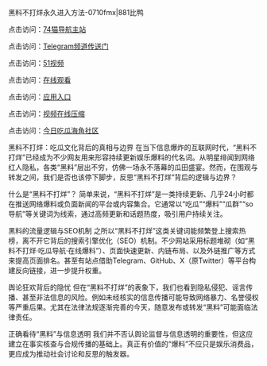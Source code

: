 黑料不打烊永久进入方法-0710fmx|881比鸭

点击访问：<a href="https://74mao.com/">74猫导航主站</a>

点击访问：<a href="https://74mao.com/">Telegram频道传送门</a>

点击访问：<a href="https://heiliaokof3cy.pages.dev">51视频</a>

点击访问：<a href="https://heiliaotlyq53.pages.dev">在线观看</a>

点击访问：<a href="https://heiliao3gvg9x.pages.dev">应用入口</a>

点击访问：<a href="https://heiliaoxfe5rb.pages.dev">视频在线压缩</a>

点击访问：<a href="https://heiliaoubleqx.pages.dev">今日吃瓜海角社区</a>

黑料不打烊：吃瓜文化背后的真相与边界
在当下信息爆炸的互联网时代，“黑料不打烊”已经成为不少网友用来形容持续更新娱乐爆料的代名词。从明星绯闻到网络红人隐私，各类“黑料”层出不穷，仿佛一场永不落幕的瓜田盛宴。然而，在围观与转发之间，我们是否也该停下脚步，反思“黑料不打烊”背后的逻辑与边界？

什么是“黑料不打烊”？
简单来说，“黑料不打烊”是一类持续更新、几乎24小时都在推送网络爆料或负面新闻的平台或内容集合。它通常以“吃瓜”“爆料”“瓜群”“so导航”等关键词为线索，通过高频更新和话题热度，吸引用户持续关注。

黑料的流量逻辑与SEO机制
之所以“黑料不打烊”这类关键词能频繁登上搜索热榜，离不开它背后的搜索引擎优化（SEO）机制。不少网站采用标题堆砌（如“黑料不打烊·吃瓜导航·在线爆料”）、页面快速更新、内链布局、以及外链推广等方式来提高页面排名。甚至有站点借助Telegram、GitHub、X（原Twitter）等平台构建反向链接，进一步提升权重。

舆论狂欢背后的隐忧
但在“黑料不打烊”的表象下，我们也看到隐私侵犯、谣言传播、甚至非法信息的风险。例如未经核实的信息传播可能导致网络暴力、名誉侵权等严重后果。尤其在法律法规逐渐完善的今天，随意发布或转发“黑料”可能面临法律责任。

正确看待“黑料”与信息透明
我们并不否认舆论监督与信息透明的重要性，但这应建立在事实核查与合规传播的基础上。真正有价值的“爆料”不应只是娱乐消费品，更应成为推动社会讨论和反思的触发器。


